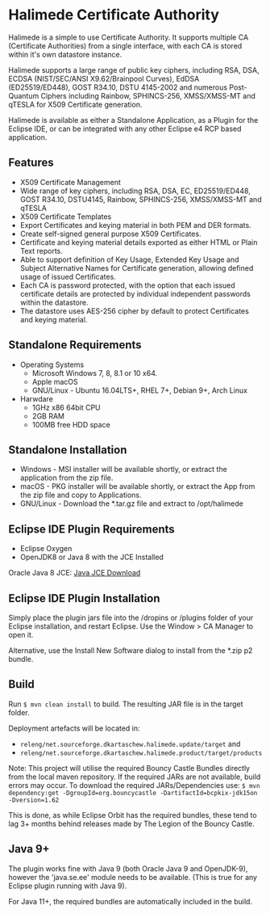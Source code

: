 
# Halimede Certificate Authority

Halimede is a simple to use Certificate Authority. It supports multiple CA (Certificate Authorities)
from a single interface, with each CA is stored within it's own datastore instance.

Halimede supports a large range of public key ciphers, including RSA, DSA, ECDSA (NIST/SEC/ANSI 
X9.62/Brainpool Curves), EdDSA (ED25519/ED448), GOST R34.10, DSTU 4145-2002 and numerous Post-Quantum 
Ciphers including Rainbow, SPHINCS-256, XMSS/XMSS-MT and qTESLA for X509 Certificate generation.

Halimede is available as either a Standalone Application, as a Plugin for the Eclipse IDE, or 
can be integrated with any other Eclipse e4 RCP based application.

## Features

* X509 Certificate Management
* Wide range of key ciphers, including RSA, DSA, EC, ED25519/ED448, GOST R34.10, DSTU4145, Rainbow, SPHINCS-256, XMSS/XMSS-MT and qTESLA
* X509 Certificate Templates
* Export Certificates and keying material in both PEM and DER formats.
* Create self-signed general purpose X509 Certificates.
* Certificate and keying material details exported as either HTML or Plain Text reports.
* Able to support definition of Key Usage, Extended Key Usage and Subject Alternative Names for Certificate generation, allowing defined usage of issued Certificates.
* Each CA is password protected, with the option that each issued certificate details are protected by individual independent passwords within the datastore.
* The datastore uses AES-256 cipher by default to protect Certificates and keying material.

## Standalone Requirements

* Operating Systems
    * Microsoft Windows 7, 8, 8.1 or 10 x64.
    * Apple macOS
    * GNU/Linux - Ubuntu 16.04LTS+, RHEL 7+, Debian 9+, Arch Linux
* Harwdare
    * 1GHz x86 64bit CPU
    * 2GB RAM
    * 100MB free HDD space

## Standalone Installation

* Windows - MSI installer will be available shortly, or extract the application from the zip file.
* macOS - PKG installer will be available shortly, or extract the App from the zip file and copy to Applications.
* GNU/Linux - Download the *.tar.gz file and extract to /opt/halimede

## Eclipse IDE Plugin Requirements

* Eclipse Oxygen
* OpenJDK8 or Java 8 with the JCE Installed

Oracle Java 8 JCE: [Java JCE Download](http://www.oracle.com/technetwork/java/javase/downloads/jce8-download-2133166.html)

## Eclipse IDE Plugin Installation

Simply place the plugin jars file into the /dropins or /plugins folder of your Eclipse 
installation, and restart Eclipse. Use the Window > CA Manager to open it.

Alternative, use the Install New Software dialog to install from the *.zip p2 bundle.

## Build

Run `$ mvn clean install` to build. The resulting JAR file is in the target folder.

Deployment artefacts will be located in: 

* `releng/net.sourceforge.dkartaschew.halimede.update/target` and 
* `releng/net.sourceforge.dkartaschew.halimede.product/target/products`

Note: This project will utilise the required Bouncy Castle Bundles directly 
from the local maven repository. If the required JARs are not available, build
errors may occur. To download the required JARs/Dependencies use:
`$ mvn dependency:get -DgroupId=org.bouncycastle -DartifactId=bcpkix-jdk15on -Dversion=1.62`

This is done, as while Eclipse Orbit has the required bundles, these tend to lag 3+ months behind releases made by The Legion of the Bouncy Castle.

## Java 9+

The plugin works fine with Java 9 (both Oracle Java 9 and OpenJDK-9), however the 
'java.se.ee' module needs to be available. (This is true for any Eclipse plugin running with Java 9). 

For Java 11+, the required bundles are automatically included in the build.
